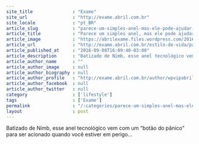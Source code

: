```yaml
---
site_title               : "Exame"
site_url                 : "http://exame.abril.com.br"
site_locale              : "pt_BR"
article_slug             : "parece-um-simples-anel-mas-ele-pode-ajudar-a-salvar-vidas"
article_title            : "Parece um simples anel, mas ele pode ajudar a salvar vidas"
article_image            : "https://abrilexame.files.wordpress.com/2016/09/size_960_16_9_nimb.jpg?quality=70&strip=all&w=960"
article_url              : "http://exame.abril.com.br/estilo-de-vida/parece-um-simples-anel-mas-ele-pode-ajudar-a-salvar-vidas/"
article_published_at     : "2016-09-08T16:09:40-03:00"
article_description      : "Batizado de Nimb, esse anel tecnológico vem com um “botão do pânico” para ser acionado quando você estiver em perigo..."
article_author_name      : ""
article_author_image     : null
article_author_biography : null
article_author_profile   : "http://exame.abril.com.br/author/wpvipabril/"
article_author_facebook  : null
article_author_twitter   : null
category                 : ['lifestyle']
tags                     : ['Exame']
permalink                : "/:categories/parece-um-simples-anel-mas-ele-pode-ajudar-a-salvar-vidas/"
layout                   : post
---
```


Batizado de Nimb, esse anel tecnológico vem com um “botão do pânico” para ser acionado quando você estiver em perigo...
